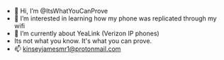 - 👋 Hi, I’m @ItsWhatYouCanProve
- 👀 I’m interested in learning how my phone was replicated through my wifi 
- 🌱 I’m currently about YeaLink (Verizon IP phones)
- Its not what you know. It's what you can prove. 
- 📫 kinseyjamesmr1@protonmail.com

<!---
ItsWhatYouCanProve/ItsWhatYouCanProve is a ✨ special ✨ repository because its `README.md` (this file) appears on your GitHub profile.
You can click the Preview link to take a look at your changes.
--->
